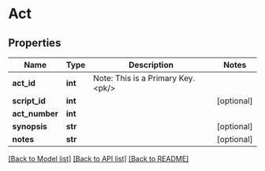 # Act

## Properties
Name | Type | Description | Notes
------------ | ------------- | ------------- | -------------
**act_id** | **int** | Note: This is a Primary Key.&lt;pk/&gt; | 
**script_id** | **int** |  | [optional] 
**act_number** | **int** |  | 
**synopsis** | **str** |  | [optional] 
**notes** | **str** |  | [optional] 

[[Back to Model list]](../README.md#documentation-for-models) [[Back to API list]](../README.md#documentation-for-api-endpoints) [[Back to README]](../README.md)

